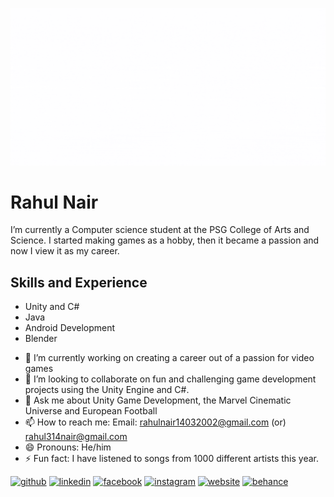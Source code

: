 ![Unity Game Development](https://github.com/Rahul-Nair14/Rahul-Nair14/blob/main/UNITY%20GAME%20DEVELOPMENT%20(1).gif)

# Rahul Nair
I’m currently a Computer science student at the PSG College of Arts and Science. I started making games as a hobby, then it became a passion and now I view it as my career.

## Skills and Experience

* Unity and C#
* Java
* Android Development
* Blender

- 🔭 I’m currently working on creating a career out of a passion for video games 
- 👯 I’m looking to collaborate on fun and challenging game development projects using the Unity Engine and C#. 
- 💬 Ask me about Unity Game Development, the Marvel Cinematic Universe and European Football 
- 📫 How to reach me: Email: rahulnair14032002@gmail.com (or) rahul314nair@gmail.com 
- 😄 Pronouns: He/him 
- ⚡ Fun fact: I have listened to songs from 1000 different artists this year. 


[<img src='https://cdn.jsdelivr.net/npm/simple-icons@3.0.1/icons/github.svg' alt='github' height='40'>](https://github.com/Rahul-Nair14)  [<img src='https://cdn.jsdelivr.net/npm/simple-icons@3.0.1/icons/linkedin.svg' alt='linkedin' height='40'>](https://www.linkedin.com/in/rahul-nair-033871198//)  [<img src='https://cdn.jsdelivr.net/npm/simple-icons@3.0.1/icons/facebook.svg' alt='facebook' height='40'>](https://www.facebook.com/rahulnikobellic)  [<img src='https://cdn.jsdelivr.net/npm/simple-icons@3.0.1/icons/instagram.svg' alt='instagram' height='40'>](https://www.instagram.com/_rahul_fcb/?hl=en/)  [<img src='https://cdn.jsdelivr.net/npm/simple-icons@3.0.1/icons/icloud.svg' alt='website' height='40'>](https://rahulnair14032002.wixsite.com/website-2)  [<img src='https://cdn.jsdelivr.net/npm/simple-icons@3.0.1/icons/behance.svg' alt='behance' height='40'>](https://www.behance.net/rahulnair20)  



